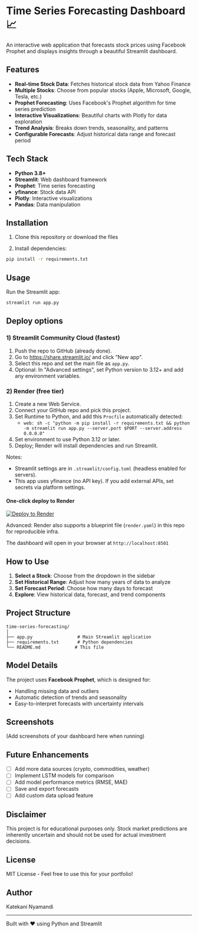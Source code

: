 # Time Series Forecasting Dashboard 📈

An interactive web application that forecasts stock prices using Facebook Prophet and displays insights through a beautiful Streamlit dashboard.

## Features

- **Real-time Stock Data**: Fetches historical stock data from Yahoo Finance
- **Multiple Stocks**: Choose from popular stocks (Apple, Microsoft, Google, Tesla, etc.)
- **Prophet Forecasting**: Uses Facebook's Prophet algorithm for time series prediction
- **Interactive Visualizations**: Beautiful charts with Plotly for data exploration
- **Trend Analysis**: Breaks down trends, seasonality, and patterns
- **Configurable Forecasts**: Adjust historical data range and forecast period

## Tech Stack

- **Python 3.8+**
- **Streamlit**: Web dashboard framework
- **Prophet**: Time series forecasting
- **yfinance**: Stock data API
- **Plotly**: Interactive visualizations
- **Pandas**: Data manipulation

## Installation

1. Clone this repository or download the files

2. Install dependencies:

```bash
pip install -r requirements.txt
```

## Usage

Run the Streamlit app:

```bash
streamlit run app.py
```

## Deploy options

### 1) Streamlit Community Cloud (fastest)
1. Push the repo to GitHub (already done).
2. Go to https://share.streamlit.io/ and click "New app".
3. Select this repo and set the main file as `app.py`.
4. Optional: In "Advanced settings", set Python version to 3.12+ and add any environment variables.

### 2) Render (free tier)
1. Create a new Web Service.
2. Connect your GitHub repo and pick this project.
3. Set Runtime to Python, and add this `Procfile` automatically detected:
	- `web: sh -c "python -m pip install -r requirements.txt && python -m streamlit run app.py --server.port $PORT --server.address 0.0.0.0"`
4. Set environment to use Python 3.12 or later.
5. Deploy; Render will install dependencies and run Streamlit.

Notes:
- Streamlit settings are in `.streamlit/config.toml` (headless enabled for servers).
- This app uses yfinance (no API key). If you add external APIs, set secrets via platform settings.

#### One‑click deploy to Render

[![Deploy to Render](https://render.com/images/deploy-to-render-button.svg)](https://render.com/deploy?repo=https://github.com/KatekaniN/time-series-stock-prices)

Advanced: Render also supports a blueprint file (`render.yaml`) in this repo for reproducible infra.

The dashboard will open in your browser at `http://localhost:8501`

## How to Use

1. **Select a Stock**: Choose from the dropdown in the sidebar
2. **Set Historical Range**: Adjust how many years of data to analyze
3. **Set Forecast Period**: Choose how many days to forecast
4. **Explore**: View historical data, forecast, and trend components

## Project Structure

```
time-series-forecasting/
│
├── app.py                 # Main Streamlit application
├── requirements.txt       # Python dependencies
└── README.md             # This file
```

## Model Details

The project uses **Facebook Prophet**, which is designed for:

- Handling missing data and outliers
- Automatic detection of trends and seasonality
- Easy-to-interpret forecasts with uncertainty intervals

## Screenshots

(Add screenshots of your dashboard here when running)

## Future Enhancements

- [ ] Add more data sources (crypto, commodities, weather)
- [ ] Implement LSTM models for comparison
- [ ] Add model performance metrics (RMSE, MAE)
- [ ] Save and export forecasts
- [ ] Add custom data upload feature

## Disclaimer

This project is for educational purposes only. Stock market predictions are inherently uncertain and should not be used for actual investment decisions.

## License

MIT License - Feel free to use this for your portfolio!

## Author

Katekani Nyamandi

---

Built with ❤️ using Python and Streamlit
